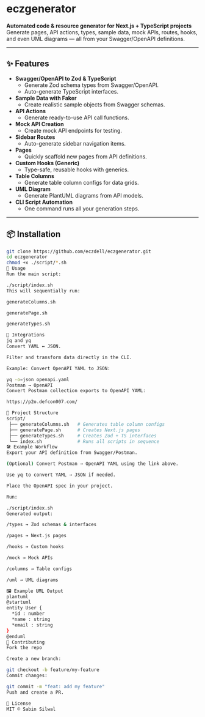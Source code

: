 # eczgenerator

**Automated code & resource generator for Next.js + TypeScript projects**  
Generate pages, API actions, types, sample data, mock APIs, routes, hooks, and even UML diagrams — all from your Swagger/OpenAPI definitions.

---

## ✨ Features

- **Swagger/OpenAPI to Zod & TypeScript**
  - Generate Zod schema types from Swagger/OpenAPI.
  - Auto-generate TypeScript interfaces.
- **Sample Data with Faker**
  - Create realistic sample objects from Swagger schemas.
- **API Actions**
  - Generate ready-to-use API call functions.
- **Mock API Creation**
  - Create mock API endpoints for testing.
- **Sidebar Routes**
  - Auto-generate sidebar navigation items.
- **Pages**
  - Quickly scaffold new pages from API definitions.
- **Custom Hooks (Generic)**
  - Type-safe, reusable hooks with generics.
- **Table Columns**
  - Generate table column configs for data grids.
- **UML Diagram**
  - Generate PlantUML diagrams from API models.
- **CLI Script Automation**
  - One command runs all your generation steps.

---

## 📦 Installation

```bash
git clone https://github.com/eczdell/eczgenerator.git
cd eczgenerator
chmod +x ./script/*.sh
🚀 Usage
Run the main script:

./script/index.sh
This will sequentially run:

generateColumns.sh

generatePage.sh

generateTypes.sh

🔗 Integrations
jq and yq
Convert YAML ↔ JSON.

Filter and transform data directly in the CLI.

Example: Convert OpenAPI YAML to JSON:

yq -o=json openapi.yaml
Postman → OpenAPI
Convert Postman collection exports to OpenAPI YAML:

https://p2o.defcon007.com/

📂 Project Structure
script/
 ├── generateColumns.sh   # Generates table column configs
 ├── generatePage.sh      # Creates Next.js pages
 ├── generateTypes.sh     # Creates Zod + TS interfaces
 └── index.sh             # Runs all scripts in sequence
🛠 Example Workflow
Export your API definition from Swagger/Postman.

(Optional) Convert Postman → OpenAPI YAML using the link above.

Use yq to convert YAML → JSON if needed.

Place the OpenAPI spec in your project.

Run:

./script/index.sh
Generated output:

/types → Zod schemas & interfaces

/pages → Next.js pages

/hooks → Custom hooks

/mock → Mock APIs

/columns → Table configs

/uml → UML diagrams

🖼 Example UML Output
plantuml
@startuml
entity User {
  *id : number
  *name : string
  *email : string
}
@enduml
🤝 Contributing
Fork the repo

Create a new branch:

git checkout -b feature/my-feature
Commit changes:

git commit -m "feat: add my feature"
Push and create a PR.

📜 License
MIT © Sabin Silwal


